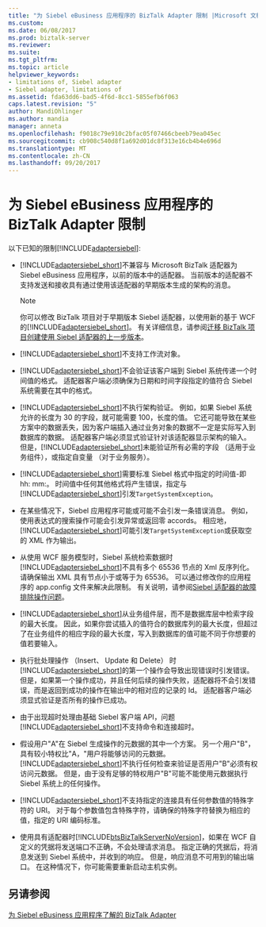 ```yaml
---
title: "为 Siebel eBusiness 应用程序的 BizTalk Adapter 限制 |Microsoft 文档"
ms.custom: 
ms.date: 06/08/2017
ms.prod: biztalk-server
ms.reviewer: 
ms.suite: 
ms.tgt_pltfrm: 
ms.topic: article
helpviewer_keywords:
- limitations of, Siebel adapter
- Siebel adapter, limitations of
ms.assetid: fda63dd6-bad5-4f6d-8cc1-5855efb6f063
caps.latest.revision: "5"
author: MandiOhlinger
ms.author: mandia
manager: anneta
ms.openlocfilehash: f9018c79e910c2bfac05f07466cbeeb79ea045ec
ms.sourcegitcommit: cb908c540d8f1a692d01dc8f313e16cb4b4e696d
ms.translationtype: MT
ms.contentlocale: zh-CN
ms.lasthandoff: 09/20/2017
---
```

# <a name="limitations-of-biztalk-adapter-for-siebel-ebusiness-applications"></a>为 Siebel eBusiness 应用程序的 BizTalk Adapter 限制
以下已知的限制[!INCLUDE[adaptersiebel](../../includes/adaptersiebel-md.md)]:  
  
-   [!INCLUDE[adaptersiebel_short](../../includes/adaptersiebel-short-md.md)]不兼容与 Microsoft BizTalk 适配器为 Siebel eBusiness 应用程序，以前的版本中的适配器。 当前版本的适配器不支持发送和接收具有通过使用该适配器的早期版本生成的架构的消息。  
  
    > [!NOTE]
    >  你可以修改 BizTalk 项目对于早期版本 Siebel 适配器，以使用新的基于 WCF 的[!INCLUDE[adaptersiebel_short](../../includes/adaptersiebel-short-md.md)]。 有关详细信息，请参阅[迁移 BizTalk 项目创建使用 Siebel 适配器的上一步版本](http://msdn.microsoft.com/library/ae61d3df-c5ca-4891-86b1-9f0dd6d3a59e)。  
  
-   [!INCLUDE[adaptersiebel_short](../../includes/adaptersiebel-short-md.md)]不支持工作流对象。  
  
-   [!INCLUDE[adaptersiebel_short](../../includes/adaptersiebel-short-md.md)]不会验证该客户端到 Siebel 系统传递一个时间值的格式。 适配器客户端必须确保为日期和时间字段指定的值符合 Siebel 系统需要在其中的格式。  
  
-   [!INCLUDE[adaptersiebel_short](../../includes/adaptersiebel-short-md.md)]不执行架构验证。 例如，如果 Siebel 系统允许的长度为 30 的字段，就可能需要 100，长度的值。 它还可能导致在某些方案中的数据丢失，因为客户端插入通过业务对象的数据不一定是实际写入到数据库的数据。 适配器客户端必须显式验证针对该适配器显示架构的输入。 但是，[!INCLUDE[adaptersiebel_short](../../includes/adaptersiebel-short-md.md)]未能验证所有必需的字段 （适用于业务组件），或指定自变量 （对于业务服务）。  
  
-   [!INCLUDE[adaptersiebel_short](../../includes/adaptersiebel-short-md.md)]需要标准 Siebel 格式中指定的时间值-即 hh: mm:。 时间值中任何其他格式将产生错误，指定与[!INCLUDE[adaptersiebel_short](../../includes/adaptersiebel-short-md.md)]引发`TargetSystemException`。  
  
-   在某些情况下，Siebel 应用程序可能或可能不会引发一条错误消息。 例如，使用表达式的搜索操作可能会引发异常或返回零 accords。 相应地，[!INCLUDE[adaptersiebel_short](../../includes/adaptersiebel-short-md.md)]可能引发`TargetSystemException`或获取空的 XML 作为输出。  
  
-   从使用 WCF 服务模型时，Siebel 系统检索数据时[!INCLUDE[adaptersiebel_short](../../includes/adaptersiebel-short-md.md)]不具有多个 65536 节点的 Xml 反序列化。 请确保输出 XML 具有节点小于或等于为 65536。 可以通过修改你的应用程序的 app.config 文件来解决此限制。 有关说明，请参阅[Siebel 适配器的故障排除操作问题](../../adapters-and-accelerators/adapter-siebel/troubleshoot-operational-issues-with-the-siebel-adapter.md)。  
  
-   [!INCLUDE[adaptersiebel_short](../../includes/adaptersiebel-short-md.md)]从业务组件层，而不是数据库层中检索字段的最大长度。 因此，如果你尝试插入的值符合的数据库列的最大长度，但超过了在业务组件的相应字段的最大长度，写入到数据库的值可能不同于你想要的值若要输入。  
  
-   执行批处理操作 （Insert、 Update 和 Delete） 时[!INCLUDE[adaptersiebel_short](../../includes/adaptersiebel-short-md.md)]的第一个操作会导致出现错误时引发错误。 但是，如果第一个操作成功，并且任何后续的操作失败，适配器将不会引发错误，而是返回到成功的操作在输出中的相对应的记录的 Id。 适配器客户端必须显式验证是否所有的操作已成功。  
  
-   由于出现超时处理由基础 Siebel 客户端 API，问题[!INCLUDE[adaptersiebel_short](../../includes/adaptersiebel-short-md.md)]不支持命令和连接超时。  
  
-   假设用户"A"在 Siebel 生成操作的元数据的其中一个方案。 另一个用户"B"，具有较小特权比"A，"用户将能够访问的元数据。 [!INCLUDE[adaptersiebel_short](../../includes/adaptersiebel-short-md.md)]不执行任何检查来验证是否用户"B"必须有权访问元数据。 但是，由于没有足够的特权用户"B"可能不能使用元数据执行 Siebel 系统上的任何操作。  
  
-   [!INCLUDE[adaptersiebel_short](../../includes/adaptersiebel-short-md.md)]不支持指定的连接具有任何参数值的特殊字符的 URI。 对于每个参数值包含特殊字符，请确保的特殊字符替换为相应的值，指定的 URI 编码标准。  
  
-   使用具有适配器时[!INCLUDE[btsBizTalkServerNoVersion](../../includes/btsbiztalkservernoversion-md.md)]，如果在 WCF 自定义的凭据将发送端口不正确，不会处理请求消息。 指定正确的凭据后，将消息发送到 Siebel 系统中，并收到的响应。 但是，响应消息不可用到的输出端口。 在这种情况下，你可能需要重新启动主机实例。  
  
## <a name="see-also"></a>另请参阅  
 [为 Siebel eBusiness 应用程序了解的 BizTalk Adapter](../../adapters-and-accelerators/adapter-siebel/understand-biztalk-adapter-for-siebel-ebusiness-applications.md)